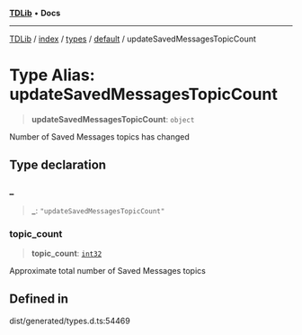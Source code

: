 [**TDLib**](../../../../../../README.md) • **Docs**

***

[TDLib](../../../../../../modules.md) / [index](../../../../../README.md) / [types](../../../README.md) / [default](../README.md) / updateSavedMessagesTopicCount

# Type Alias: updateSavedMessagesTopicCount

> **updateSavedMessagesTopicCount**: `object`

Number of Saved Messages topics has changed

## Type declaration

### \_

> **\_**: `"updateSavedMessagesTopicCount"`

### topic\_count

> **topic\_count**: [`int32`](int32-1.md)

Approximate total number of Saved Messages topics

## Defined in

dist/generated/types.d.ts:54469
